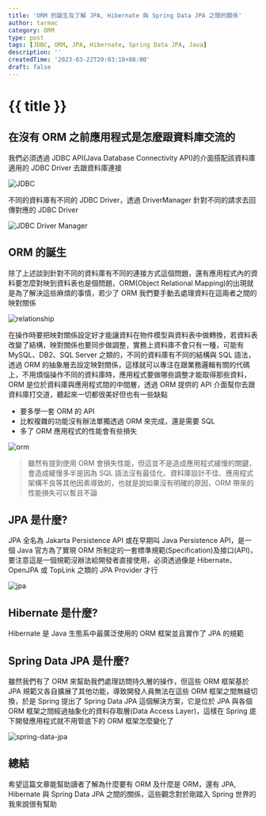 ```yaml
---
title: 'ORM 的誕生及了解 JPA, Hibernate 與 Spring Data JPA 之間的關係'
author: tarmac
category: ORM
type: post
tags: [JDBC, ORM, JPA, Hibernate, Spring Data JPA, Java]
description: ''
createdTime: '2023-03-22T20:03:18+08:00'
draft: false
---
```


# {{ title }}

## 在沒有 ORM 之前應用程式是怎麼跟資料庫交流的

我們必須透過 JDBC API(Java Database Connectivity API)的介面搭配該資料庫適用的 JDBC Driver 去跟資料庫連接

![JDBC](/public/diagrams/orm-is-born/jdbc.png)

不同的資料庫有不同的 JDBC Driver，透過 DriverManager 針對不同的請求去回傳對應的 JDBC Driver

![JDBC Driver Manager](/public/diagrams/orm-is-born/jdbc-driver-manager.png)

## ORM 的誕生

除了上述談到針對不同的資料庫有不同的連接方式這個問題，還有應用程式內的資料要怎麼對映到資料表也是個問題，ORM(Object Relational Mapping)的出現就是為了解決這些麻煩的事情，若少了 ORM 我們要手動去處理資料在這兩者之間的映對關係

![relationship](/public/diagrams/orm-is-born/relationship.png)

在操作時要把映對關係設定好才能讓資料在物件模型與資料表中做轉換，若資料表改變了結構，映對關係也要同步做調整，實務上資料庫不會只有一種，可能有 MySQL、DB2、SQL Server 之類的，不同的資料庫有不同的結構與 SQL 語法，透過 ORM 的抽象層去設定映對關係，這樣就可以專注在跟業務邏輯有關的代碼上，不用煩惱操作不同的資料庫時，應用程式要做哪些調整才能取得那些資料，ORM 是位於資料庫與應用程式間的中間層，透過 ORM 提供的 API 介面幫你去跟資料庫打交道，聽起來一切都很美好但也有一些缺點

- 要多學一套 ORM 的 API
- 比較複雜的功能沒有辦法單獨透過 ORM 來完成，還是需要 SQL
- 多了 ORM 應用程式的性能會有些損失

![orm](/public/diagrams/orm-is-born/orm.png)

> 雖然有提到使用 ORM 會損失性能，但這並不是造成應用程式緩慢的關鍵，會造成緩慢多半是因為 SQL 語法沒有最佳化、資料庫設計不佳、應用程式架構不良等其他因素導致的，也就是說如果沒有明確的原因，ORM 帶來的性能損失可以暫且不論

## JPA 是什麼?

JPA 全名為 Jakarta Persistence API 或在早期叫 Java Persistence API，是一個 Java 官方為了實現 ORM 所制定的一套標準規範(Specification)及接口(API)，要注意這是一個規範沒辦法給開發者直接使用，必須透過像是 Hibernate、OpenJPA 或 TopLink 之類的 JPA Provider 才行

![jpa](/public/diagrams/orm-is-born/jpa.png)

## Hibernate 是什麼?

Hibernate 是 Java 生態系中最廣泛使用的 ORM 框架並且實作了 JPA 的規範

## Spring Data JPA 是什麼?

雖然我們有了 ORM 來幫助我們處理訪問持久層的操作，但這些 ORM 框架基於 JPA 規範又各自擴展了其他功能，導致開發人員無法在這些 ORM 框架之間無縫切換，於是 Spring 提出了 Spring Data JPA 這個解決方案，它是位於 JPA 與各個 ORM 框架之間經過抽象化的資料存取層(Data Access Layer)，這樣在 Spring 底下開發應用程式就不用管底下的 ORM 框架怎麼變化了

![spring-data-jpa](/public/diagrams/orm-is-born/spring-data-jpa.png)

## 總結

希望這篇文章能幫助讀者了解為什麼要有 ORM 及什麼是 ORM，還有 JPA, Hibernate 與 Spring Data JPA 之間的關係，這些觀念對於剛踏入 Spring 世界的我來說很有幫助

